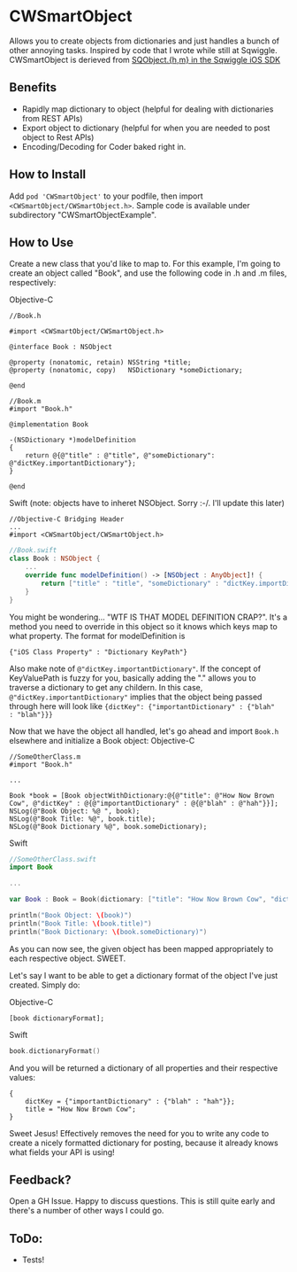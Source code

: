 CWSmartObject
=============

Allows you to create objects from dictionaries and just handles a bunch of other annoying tasks. Inspired by code that I wrote while still at Sqwiggle. CWSmartObject is derieved from [SQObject.{h,m} in the Sqwiggle iOS SDK](https://github.com/sqwiggle/sqwiggle-ios-sdk/blob/master/iOSSDK/SQObject.h)

Benefits
--------
- Rapidly map dictionary to object (helpful for dealing with dictionaries from REST APIs)
- Export object to dictionary (helpful for when you are needed to post object to Rest APIs)
- Encoding/Decoding for Coder baked right in.

How to Install
--------------
Add <code class="language-objc">pod 'CWSmartObject'</code> to your podfile, then import <code class="language-objc">\<CWSmartObject/CWSmartObject.h\></code>. Sample code is available under subdirectory "CWSmartObjectExample".

How to Use
-----------
Create a new class that you'd like to map to. For this example, I'm going to create an object called "Book", and use the following code in .h and .m files, respectively:

Objective-C
``` objc
//Book.h

#import <CWSmartObject/CWSmartObject.h>

@interface Book : NSObject

@property (nonatomic, retain) NSString *title;
@property (nonatomic, copy)   NSDictionary *someDictionary;

@end

```

``` objc
//Book.m
#import "Book.h"

@implementation Book

-(NSDictionary *)modelDefinition
{
    return @{@"title" : @"title", @"someDictionary": @"dictKey.importantDictionary"};
}

@end
```

Swift (note: objects have to inheret NSObject. Sorry :-/. I'll update this later)
``` obj-c
//Objective-C Bridging Header
...
#import <CWSmartObject/CWSmartObject.h>
```

``` swift
//Book.swift
class Book : NSObject {
    ... 
    override func modelDefinition() -> [NSObject : AnyObject]! {
        return ["title" : "title", "someDictionary" : "dictKey.importDictionary"]
    }
}
```

You might be wondering... "WTF IS THAT MODEL DEFINITION CRAP?". It's a method you need to override in this object so it knows which keys map to what property.  The format for modelDefinition is 

``` objc
{"iOS Class Property" : "Dictionary KeyPath"}
```

Also make note of <code class="language-objc">@"dictKey.importantDictionary"</code>. If the concept of KeyValuePath is fuzzy for you, basically adding the "." allows you to traverse a dictionary to get any childern. In this case, <code>@"dictKey.importantDictionary"</code> implies that the object being passed through here will look like <code class="language-objc">{dictKey": {"importantDictionary" : {"blah" : "blah"}}}</code>

Now that we have the object all handled, let's go ahead and import <code>Book.h</code> elsewhere and initialize a Book object:
Objective-C
``` objc
//SomeOtherClass.m
#import "Book.h"

...

Book *book = [Book objectWithDictionary:@{@"title": @"How Now Brown Cow", @"dictKey" : @{@"importantDictionary" : @{@"blah" : @"hah"}}];
NSLog(@"Book Object: %@ ", book);
NSLog(@"Book Title: %@", book.title);
NSLog(@"Book Dictionary %@", book.someDictionary);

```

Swift 
``` swift
//SomeOtherClass.swift
import Book

...

var Book : Book = Book(dictionary: ["title": "How Now Brown Cow", "dictKey" : ["importantDictionary" : ["blah" : "blah"]]])

println("Book Object: \(book)")
println("Book Title: \(book.title)")
println("Book Dictionary: \(book.someDictionary)")

```

As you can now see, the given object has been mapped appropriately to each respective object. SWEET. 

Let's say I want to be able to get a dictionary format of the object I've just created. Simply do:

Objective-C
``` objc
[book dictionaryFormat];

```

Swift
``` swift
book.dictionaryFormat()

```

And you will be returned a dictionary of all properties and their respective values:

``` objc
{
    dictKey = {"importantDictionary" : {"blah" : "hah"}};
    title = "How Now Brown Cow";
}
```

Sweet Jesus! Effectively removes the need for you to write any code to create a nicely formatted dictionary for posting, because it already knows what fields your API is using! 

Feedback?
--------------
Open a GH Issue. Happy to discuss questions. This is still quite early and there's a number of other ways I could go. 

ToDo: 
-----
- Tests!
